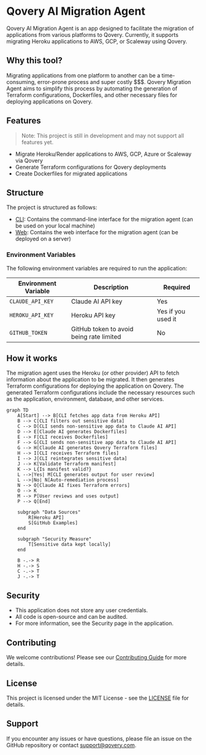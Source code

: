 # Qovery AI Migration Agent

Qovery AI Migration Agent is an app designed to facilitate the migration of applications from various platforms to Qovery. Currently, it supports migrating Heroku applications to AWS, GCP, or Scaleway using Qovery.

## Why this tool?

Migrating applications from one platform to another can be a time-consuming, error-prone process and super costly $$$. Qovery Migration Agent aims to simplify this process by automating the generation of Terraform configurations, Dockerfiles, and other necessary files for deploying applications on Qovery.

## Features

> Note: This project is still in development and may not support all features yet.

- Migrate Heroku/Render applications to AWS, GCP, Azure or Scaleway via Qovery
- Generate Terraform configurations for Qovery deployments
- Create Dockerfiles for migrated applications

## Structure

The project is structured as follows:

- [CLI](cli): Contains the command-line interface for the migration agent (can be used on your local machine)
- [Web](web): Contains the web interface for the migration agent (can be deployed on a server)

### Environment Variables

The following environment variables are required to run the application:

| Environment Variable | Description                              | Required           |
|----------------------|------------------------------------------|--------------------|
| `CLAUDE_API_KEY`     | Claude AI API key                        | Yes                |
| `HEROKU_API_KEY`     | Heroku API key                           | Yes if you used it |
| `GITHUB_TOKEN`       | GitHub token to avoid being rate limited | No                 |

## How it works

The migration agent uses the Heroku (or other provider) API to fetch information about the application to be migrated. It then generates Terraform configurations for deploying the application on Qovery. The generated Terraform configurations include the necessary resources such as the application, environment, database, and other services.

```mermaid
graph TD
    A[Start] --> B[CLI fetches app data from Heroku API]
    B --> C[CLI filters out sensitive data]
    C --> D[CLI sends non-sensitive app data to Claude AI API]
    D --> E[Claude AI generates Dockerfiles]
    E --> F[CLI receives Dockerfiles]
    F --> G[CLI sends non-sensitive app data to Claude AI API]
    G --> H[Claude AI generates Qovery Terraform files]
    H --> I[CLI receives Terraform files]
    I --> J[CLI reintegrates sensitive data]
    J --> K[Validate Terraform manifest]
    K --> L{Is manifest valid?}
    L -->|Yes| M[CLI generates output for user review]
    L -->|No| N[Auto-remediation process]
    N --> O[Claude AI fixes Terraform errors]
    O --> K
    M --> P[User reviews and uses output]
    P --> Q[End]

    subgraph "Data Sources"
        R[Heroku API]
        S[GitHub Examples]
    end

    subgraph "Security Measure"
        T[Sensitive data kept locally]
    end

    B -.-> R
    H -.-> S
    C -.-> T
    J -.-> T
```

## Security

- This application does not store any user credentials.
- All code is open-source and can be audited.
- For more information, see the Security page in the application.

## Contributing

We welcome contributions! Please see our [Contributing Guide](CONTRIBUTING.md) for more details.

## License

This project is licensed under the MIT License - see the [LICENSE](LICENSE) file for details.

## Support

If you encounter any issues or have questions, please file an issue on the GitHub repository or contact support@qovery.com.
